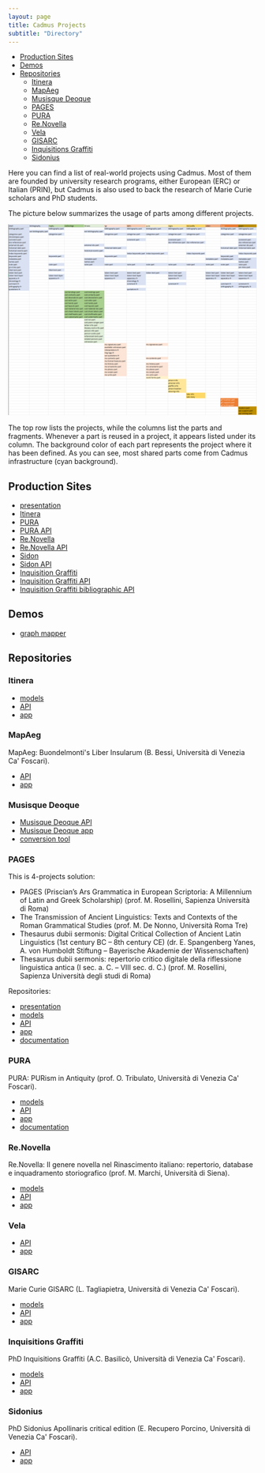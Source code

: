 ```yaml
---
layout: page
title: Cadmus Projects
subtitle: "Directory"
---
```


- [Production Sites](#production-sites)
- [Demos](#demos)
- [Repositories](#repositories)
  - [Itinera](#itinera)
  - [MapAeg](#mapaeg)
  - [Musisque Deoque](#musisque-deoque)
  - [PAGES](#pages)
  - [PURA](#pura)
  - [Re.Novella](#renovella)
  - [Vela](#vela)
  - [GISARC](#gisarc)
  - [Inquisitions Graffiti](#inquisitions-graffiti)
  - [Sidonius](#sidonius)

Here you can find a list of real-world projects using Cadmus. Most of them are founded by university research programs, either European (ERC) or Italian (PRIN), but Cadmus is also used to back the research of Marie Curie scholars and PhD students.

The picture below summarizes the usage of parts among different projects.

![projects and parts](../img/cadmus/project-parts.png)

The top row lists the projects, while the columns list the parts and fragments. Whenever a part is reused in a project, it appears listed under its column. The background color of each part represents the project where it has been defined. As you can see, most shared parts come from Cadmus infrastructure (cyan background).

## Production Sites

- [presentation](https://cadmus.fusi-soft.com/)
- [Itinera](http://itinera.unisi.it/)
- [PURA](https://6008.cophilab-cloud.ilc.cnr.it/)
- [PURA API](https://6009.cophilab-cloud.ilc.cnr.it/swagger/index.html)
- [Re.Novella](https://renovella.unisi.it/)
- [Re.Novella API](https://renovella.unisi.it:40393/swagger/index.html)
- [Sidon](https://cadmus-sidon.fusi-soft.com/)
- [Sidon API](https://cadmus-sidon-api.fusi-soft.com/)
- [Inquisition Graffiti](https://cadmus-ingra.fusi-soft.com/)
- [Inquisition Graffiti API](https://cadmus-ingra-api.fusi-soft.com/)
- [Inquisition Graffiti bibliographic API](https://cadmus-ingra-biblioapi.fusi-soft.com/)

## Demos

- [graph mapper](https://cadmus-graph-demo.fusi-soft.com/)

## Repositories

### Itinera

- [models](https://github.com/vedph/cadmus_itinera)
- [API](https://github.com/vedph/cadmus_itinera_api)
- [app](https://github.com/vedph/cadmus_itinera_app)

### MapAeg

MapAeg: Buondelmonti's Liber Insularum (B. Bessi, Università di Venezia Ca' Foscari).

- [API](https://github.com/vedph/cadmus_bdm_api)
- [app](https://github.com/vedph/cadmus-bdm-app)

### Musisque Deoque

- [Musisque Deoque API](https://github.com/vedph/cadmus_mqdq_api)
- [Musisque Deoque app](https://github.com/vedph/cadmus_mqdq_app)
- [conversion tool](https://github.com/vedph/mqdq_mqutil)

### PAGES

This is 4-projects solution:

- PAGES (Priscian’s Ars Grammatica in European Scriptoria: A Millennium of Latin and Greek Scholarship) (prof. M. Rosellini, Sapienza Università di Roma)
- The Transmission of Ancient Linguistics: Texts and Contexts of the Roman Grammatical Studies (prof. M. De Nonno, Università Roma Tre)
- Thesaurus dubii sermonis: Digital Critical Collection of Ancient Latin Linguistics (1st century BC – 8th century CE) (dr. E. Spangenberg Yanes, A. von Humboldt Stiftung – Bayerische Akademie der Wissenschaften)
- Thesaurus dubii sermonis: repertorio critico digitale della riflessione linguistica antica (I sec. a. C. – VIII sec. d. C.) (prof. M. Rosellini, Sapienza Università degli studi di Roma)

Repositories:

- [presentation](https://web.uniroma1.it/pages)
- [models](https://github.com/vedph/cadmus_tgr)
- [API](https://github.com/vedph/cadmus_tgr_api)
- [app](https://github.com/vedph/cadmus_tgr_app)
- [documentation](https://github.com/vedph/cadmus_tgr_doc)

### PURA

PURA: PURism in Antiquity (prof. O. Tribulato, Università di Venezia Ca' Foscari).

- [models](https://github.com/vedph/cadmus_pura)
- [API](https://github.com/vedph/cadmus_pura_api)
- [app](https://github.com/vedph/cadmus_pura_app)
- [documentation](https://github.com/vedph/cadmus_pura_doc)

### Re.Novella

Re.Novella: Il genere novella nel Rinascimento italiano: repertorio, database e inquadramento storiografico (prof. M. Marchi, Università di Siena).

- [models](https://github.com/vedph/cadmus-renovella)
- [API](https://github.com/vedph/cadmus-renovella-api)
- [app](https://github.com/vedph/cadmus-renovella-app)

### Vela

- [API](https://github.com/vedph/cadmus-vela-api)
- [app](https://github.com/vedph/cadmus-vela-app)

### GISARC

Marie Curie GISARC (L. Tagliapietra, Università di Venezia Ca' Foscari).

- [models](https://github.com/vedph/cadmus-gisarc)
- [API](https://github.com/vedph/cadmus-gisarc-api)
- [app](https://github.com/vedph/cadmus-gisarc-app)

### Inquisitions Graffiti

PhD Inquisitions Graffiti (A.C. Basilicò, Università di Venezia Ca' Foscari).

- [models](https://github.com/vedph/cadmus_ingra)
- [API](https://github.com/vedph/cadmus_ingra_api)
- [app](https://github.com/vedph/cadmus_ingra_app)

### Sidonius

PhD Sidonius Apollinaris critical edition (E. Recupero Porcino, Università di Venezia Ca' Foscari).

- [API](https://github.com/vedph/cadmus-sidon-api)
- [app](https://github.com/vedph/cadmus-sidon-app)
